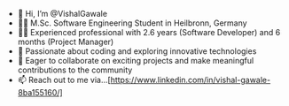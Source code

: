 - 👋 Hi, I’m @VishalGawale
- 🧑‍🎓 M.Sc. Software Engineering Student in Heilbronn, Germany
- 👨‍💻 Experienced professional with 2.6 years (Software Developer) and 6 months (Project Manager)
- 👀 Passionate about coding and exploring innovative technologies
- 💞️ Eager to collaborate on exciting projects and make meaningful contributions to the community
- 📫 Reach out to me via...[https://www.linkedin.com/in/vishal-gawale-8ba155160/]

<!---
VishalGawale/VishalGawale is a ✨ special ✨ repository because its `README.md` (this file) appears on your GitHub profile.
You can click the Preview link to take a look at your changes.
--->
